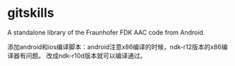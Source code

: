 # gitskills
A standalone library of the Fraunhofer FDK AAC code from Android.	

添加android和ios编译脚本：android注意x86编译的时候，ndk-r12版本的x86编译器有问题。
改成ndk-r10d版本就可以编译通过。
